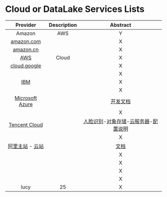# Cloud or DataLake Services Lists

| Provider | Description | Abstract |
|:---:|:---:|:---:|
| Amazon | AWS | Y |
| [amazon.com](https://www.amazon.com/) |  | X |
| [amazon.cn](https://www.amazon.cn/) |  | X |
| [AWS](https://aws.amazon.com/cn/cloudfront/?sc_channel=PS&sc_campaign=acquisition_HK&sc_publisher=google&sc_medium=cloudfront_b&sc_content=cloudfront_e&sc_detail=amazon%20cloudfront&sc_category=cloudfront&sc_segment=161357939017&sc_matchtype=e&sc_country=HK&s_kwcid=AL!4422!3!161357939017!e!!g!!amazon%20cloudfront&ef_id=WyiLzQAAAMBknAu9:20180628065536:s) | Cloud | X |
| [cloud.google](https://cloud.google.com/) |  | X |
| []() |  | X |
| [IBM](https://cloud.ibm.com/) |  | X |
| []() |  | X |
| [Microsoft Azure](https://azure.microsoft.com/en-us/) |  | [开发文档](https://docs.microsoft.com/zh-cn/) |
| []() |  | X |
| [Tencent Cloud](https://cloud.tencent.com/) |  | [人脸识别](https://cloud.tencent.com/act/event/iaidemo)-[对象存储](https://cloud.tencent.com/document/product/436/6240)-[云服务器](https://buy.cloud.tencent.com/cvm?tab=lite)-[配置说明](https://cloud.tencent.com/document/product/228/41622) |
| []() |  | X |
| [阿里主站](https://www.aliyun.com/) - [云站](https://ecs.console.aliyun.com/?spm=a2c4g.11186623.2.1.NTsYNx#/home) |  | [文档](https://help.aliyun.com/index.html?spm=5176.7937365.765261.484.76c75692Oarl3P&content=school) |
| []() |  | X |
| []() |  | X |
| []() |  | X |
| []() |  | X |
| lucy | 25 | X |
